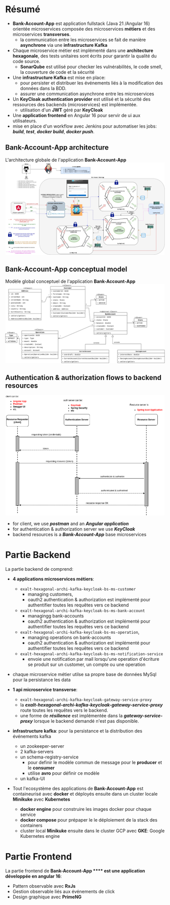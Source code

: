 # Résumé
- **Bank-Account-App** est application fullstack (Java 21 /Angular 16) orientée microservices composée des microservices **métiers** et des  microservices **transverses**.
    - la communication entre les microservices se fait de manière **asynchrone** via une **infrastructure Kafka**
- Chaque microservice métier est implémenté dans une **architecture hexagonale**, des tests unitaires sont écrits pour garantir la qualité du code source.
    - **SonarQube** est utilisé pour checker les vulnérabilités, le code smell, la couverture de code et la sécurité
- Une **infrastructure Kafka** est mise en place:
    - pour persister et distribuer les événements liés à la modification des données dans la BDD.
    - assurer une communication asynchrone entre les microservices
- Un **KeyCloak authentication provider** est utilisé et la sécurité des ressources des backends (microservices) est implémentée.
    - utilisation d'un **JWT** géré par **KeyCloak**
- Une **application frontend** en Angular 16 pour servir de ui aux utilisateurs.
- mise en place d'un workflow avec Jenkins pour automatiser les jobs: ***build***, ***test***, ***docker build***, ***docker push***.

## Bank-Account-App architecture
L'architecture globale de l'application **Bank-Account-App**
![application-architecture](exalt-bank-account-app-v3.jpg)

## Bank-Account-App conceptual model
Modèle global conceptuel de l'application **Bank-Account-App**
![conceptual-model](exalt-account-conception.jpg)

## Authentication & authorization flows to backend resources
![resources-authentication](./authentication-authorization-flow.png)
- for client, we use ***postman*** and an ***Angular application***
- for authentication & authorization server we use ***KeyCloak***
- backend resources is a ***Bank-Account-App*** base microservices

# Partie Backend
La partie backend de comprend:

 - **4 applications microservices métiers**:
    - ```exalt-hexagonal-archi-kafka-keycloak-bs-ms-customer```
        - managing customers, 
        - oauth2 authentication & authorization est implémenté pour authentifier toutes les requêtes vers ce backend
    - ```exalt-hexagonal-archi-kafka-keycloak-bs-ms-bank-account```
        - managingg bank-accounts
        - oauth2 authentication & authorization est implémenté pour authentifier toutes les requêtes vers ce backend
    - ```exalt-hexagonal-archi-kafka-keycloak-bs-ms-operation```,
        - managing operations on bank-accounts
        - oauth2 authentication & authorization est implémenté pour authentifier toutes les requêtes vers ce backend
    - ```exalt-hexagonal-archi-kafka-keycloak-bs-ms-notification-service```
        - envoie une notification par mail lorsqu'une operation d'écriture se produit sur un customer, un compte ou une operation 

- chaque microservice métier utilse sa propre base de données MySql pour la persistance les data

- **1 api microservice transverse**: 
    - ```exalt-hexagonal-archi-kafka-keycloak-gateway-service-proxy```  
    - la ***exalt-hexagonal-archi-kafka-keycloak-gateway-service-proxy*** route toutes les requêtes vers le backend.
    - une forme de ***résilience*** est implémentée dans la ***gateway-service-proxy*** lorsque le backend demandé n'est pas disponible.

- **infrastructure kafka**: pour la persistance et la distribution des événements kafka
    - un zookeeper-server 
    - 2 kafka-servers
    - un schema-registry-service
        - pour definir le modèle commun de message pour le **producer** et le **consumer**
        - utilise **avro** pour définir ce modèle
    - un kafka-UI

- Tout l'ecosystème des applications de **Bank-Account-App** est containeurisé avec **docker** et déployés ensuite dans un cluster locale **Minikuke** avec **Kubernetes**
    - **docker engine** pour construire les images docker pour chaque service
    - **docker compose** pour prépaper le le déploiement de la stack des containers 
    - cluster local **Minikuke** ensuite dans le cluster GCP avec **GKE**: Google Kubernetes engine

# Partie Frontend

La partie frontend de **Bank-Account-App **** est une application développée en angular 16**:
- Pattern observable avec **RxJs**
- Gestion observable liés aux événements de click
- Design graphique avec **PrimeNG**
